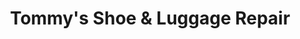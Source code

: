 ---
title: "Tommy's Shoe & Luggage Repair"
url: /bayside/tommys-shoe-and-luggage-repair/
shop: shoes
---